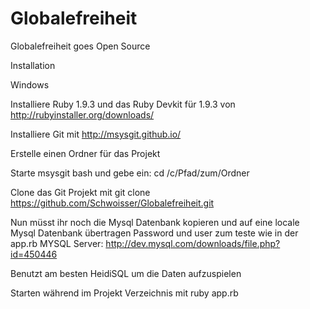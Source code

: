 Globalefreiheit
===============

Globalefreiheit goes Open Source


Installation

Windows

Installiere Ruby 1.9.3 und das Ruby Devkit für 1.9.3 von
http://rubyinstaller.org/downloads/

Installiere Git mit
http://msysgit.github.io/

Erstelle einen Ordner für das Projekt

Starte msysgit bash und gebe ein:
cd /c/Pfad/zum/Ordner

Clone das Git Projekt mit
git clone https://github.com/Schwoisser/Globalefreiheit.git

Nun müsst ihr noch die Mysql Datenbank kopieren und auf eine locale Mysql Datenbank übertragen
Password und user zum teste wie in der app.rb
MYSQL Server:
http://dev.mysql.com/downloads/file.php?id=450446

Benutzt am besten HeidiSQL um die Daten aufzuspielen


Starten während im Projekt Verzeichnis mit
ruby app.rb


